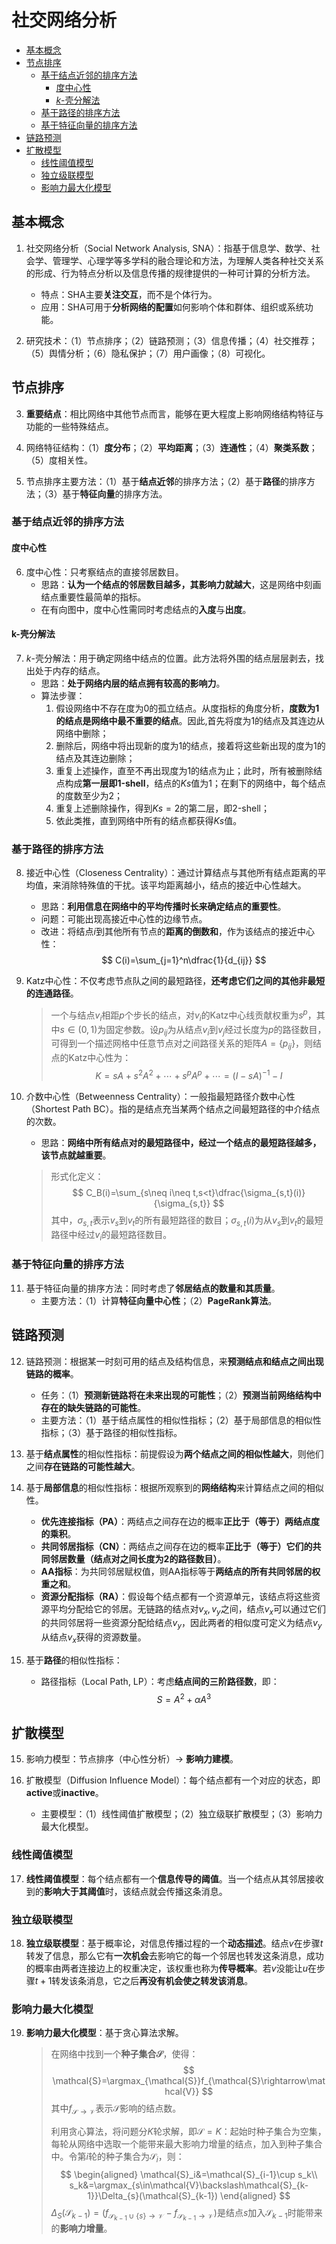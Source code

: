 # 社交网络分析

- [基本概念](#基本概念)
- [节点排序](#节点排序)
    - [基于结点近邻的排序方法](#基于结点近邻的排序方法)
        - [度中心性](#度中心性)
        - [$k$-壳分解法](#k-壳分解法)
    - [基于路径的排序方法](#基于路径的排序方法)
    - [基于特征向量的排序方法](#基于特征向量的排序方法)
- [链路预测](#链路预测)
- [扩散模型](#扩散模型)
    - [线性阈值模型](#线性阈值模型)
    - [独立级联模型](#独立级联模型)
    - [影响力最大化模型](#影响力最大化模型)

## 基本概念

1. 社交网络分析（Social Network Analysis, SNA）：指基于信息学、数学、社会学、管理学、心理学等多学科的融合理论和方法，为理解人类各种社交关系的形成、行为特点分析以及信息传播的规律提供的一种可计算的分析方法。
    - 特点：SHA主要**关注交互**，而不是个体行为。
    - 应用：SHA可用于**分析网络的配置**如何影响个体和群体、组织或系统功能。

2. 研究技术：（1）节点排序；（2）链路预测；（3）信息传播；（4）社交推荐；（5）舆情分析；（6）隐私保护；（7）用户画像；（8）可视化。

## 节点排序

3. **重要结点**：相比网络中其他节点而言，能够在更大程度上影响网络结构特征与功能的一些特殊结点。

4. 网络特征结构：（1）**度分布**；（2）**平均距离**；（3）**连通性**；（4）**聚类系数**；（5）度相关性。

5. 节点排序主要方法：（1）基于**结点近邻**的排序方法；（2）基于**路径**的排序方法；（3）基于**特征向量**的排序方法。

### 基于结点近邻的排序方法

#### 度中心性

6. 度中心性：只考察结点的直接邻居数目。
    - 思路：**认为一个结点的邻居数目越多，其影响力就越大**，这是网络中刻画结点重要性最简单的指标。
    - 在有向图中，度中心性需同时考虑结点的**入度**与**出度**。

#### k-壳分解法

7. $k$-壳分解法：用于确定网络中结点的位置。此方法将外围的结点层层剥去，找出处于内存的结点。
    - 思路：**处于网络内层的结点拥有较高的影响力**。
    - 算法步骤：
        1. 假设网络中不存在度为0的孤立结点。从度指标的角度分析，**度数为1的结点是网络中最不重要的结点**。因此,首先将度为1的结点及其连边从网络中删除；
        2. 删除后，网络中将出现新的度为1的结点，接着将这些新出现的度为1的结点及其连边删除；
        3. 重复上述操作，直至不再出现度为1的结点为止；此时，所有被删除结点构成**第一层即1-shell**，结点的$Ks$值为1；在剩下的网络中，每个结点的度数至少为2；
        4. 重复上述删除操作，得到$Ks=2$的第二层，即2-shell；
        5. 依此类推，直到网络中所有的结点都获得$Ks$值。

### 基于路径的排序方法

8. 接近中心性（Closeness Centrality）：通过计算结点与其他所有结点距离的平均值，来消除特殊值的干扰。该平均距离越小，结点的接近中心性越大。
    - 思路：**利用信息在网络中的平均传播时长来确定结点的重要性**。
    - 问题：可能出现高接近中心性的边缘节点。
    - 改进：将结点$i$到其他所有节点的**距离的倒数和**，作为该结点的接近中心性：
    $$
        C(i)=\sum_{j=1}^n\dfrac{1}{d_{ij}}
    $$

9. Katz中心性：不仅考虑节点队之间的最短路径，**还考虑它们之间的其他非最短的连通路径**。
    > 一个与结点$v_i$相距$p$个步长的结点，对$v_i$的Katz中心线贡献权重为$s^p$，其中$s\in(0,1)$为固定参数。设$p_{ij}$为从结点$v_i$到$v_j$经过长度为$p$的路径数目，可得到一个描述网格中任意节点对之间路径关系的矩阵$A=\{p_{ij}\}$，则结点的Katz中心性为：
    > $$
    >    K=sA+s^2A^2+\cdots+s^pA^p+\cdots=(I-sA)^{-1}-I
    > $$

10. 介数中心性（Betweenness Centrality）：一般指最短路径介数中心性（Shortest Path BC）。指的是结点充当某两个结点之间最短路径的中介结点的次数。    
    - 思路：**网络中所有结点对的最短路径中，经过一个结点的最短路径越多，该节点就越重要**。
    > 形式化定义：
    > $$
    >    C_B(i)=\sum_{s\neq i\neq t,s<t}\dfrac{\sigma_{s,t}(i)}{\sigma_{s,t}}
    > $$
    > 其中，$\sigma_{s,t}$表示$v_s$到$v_t$的所有最短路径的数目；$\sigma_{s,t}(i)$为从$v_s$到$v_t$的最短路径中经过$v_i$的最短路径数目。
    >

### 基于特征向量的排序方法

11. 基于特征向量的排序方法：同时考虑了**邻居结点的数量和其质量**。
    - 主要方法：（1）计算**特征向量中心性**；（2）**PageRank算法**。

## 链路预测

12. 链路预测：根据某一时刻可用的结点及结构信息，来**预测结点和结点之间出现链路的概率**。
    - 任务：（1）**预测新链路将在未来出现的可能性**；（2）**预测当前网络结构中存在的缺失链路的可能性**。
    - 主要方法：（1）基于结点属性的相似性指标；（2）基于局部信息的相似性指标；（3）基于路径的相似性指标。

13. 基于**结点属性**的相似性指标：前提假设为**两个结点之间的相似性越大**，则他们之间**存在链路的可能性越大**。

13. 基于**局部信息**的相似性指标：根据所观察到的**网络结构**来计算结点之间的相似性。
    - **优先连接指标（PA）**：两结点之间存在边的概率**正比于（等于）两结点度的乘积**。
    - **共同邻居指标（CN）**：两结点之间存在边的概率**正比于（等于）它们的共同邻居数量（结点对之间长度为2的路径数目）**。
    - **AA指标**：为共同邻居赋权值，则AA指标等于**两结点的所有共同邻居的权重之和**。
    - **资源分配指标（RA）**：假设每个结点都有一个资源单元，该结点将这些资源平均分配给它的邻居。无链路的结点对$v_x,v_y$之间，结点$v_x$可以通过它们的共同邻居将一些资源分配给结点$v_y$，因此两者的相似度可定义为结点$v_y$从结点$v_x$获得的资源数量。

14. 基于**路径**的相似性指标：
    - 路径指标（Local Path, LP）：考虑**结点间的三阶路径数**，即：
    $$
        S=A^2+\alpha A^3
    $$

## 扩散模型

15. 影响力模型：节点排序（中心性分析）-> **影响力建模**。

16. 扩散模型（Diffusion Influence Model）：每个结点都有一个对应的状态，即**active**或**inactive**。
    - 主要模型：（1）线性阈值扩散模型；（2）独立级联扩散模型；（3）影响力最大化模型。

### 线性阈值模型

17. **线性阈值模型**：每个结点都有一个**信息传导的阈值**。当一个结点从其邻居接收到的**影响大于其阈值**时，该结点就会传播这条消息。

### 独立级联模型

18. **独立级联模型**：基于概率论，对信息传播过程的一个**动态描述**。结点$v$在步骤$t$转发了信息，那么它有**一次机会**去影响它的每一个邻居也转发这条消息，成功的概率由两者连接边上的权重决定，该权重也称为**传导概率**。若$v$没能让$u$在步骤$t+1$转发该条消息，它之后**再没有机会使之转发该消息**。

### 影响力最大化模型

19. **影响力最大化模型**：基于贪心算法求解。
    > 在网络中找到一个**种子集合$\mathcal{S}$**，使得：
    > $$
    > \mathcal{S}=\argmax_{\mathcal{S}}f_{\mathcal{S}\rightarrow\mathcal{V}}
    > $$
    > 其中$f_{\mathcal{S}\rightarrow\mathcal{V}}$表示$\mathcal{S}$影响的结点数。
    >
    > 利用贪心算法，将问题分$K$轮求解，即$\mathcal{S}=K$：起始时种子集合为空集，每轮从网络中选取一个能带来最大影响力增量的结点，加入到种子集合中。令第$i$轮的种子集合为$\mathcal{S}_i$，则：
    > $$
    > \begin{aligned}
    > \mathcal{S}_i&=\mathcal{S}_{i-1}\cup s_k\\
    > s_k&=\argmax_{s\in\mathcal{V}\backslash\mathcal{S}_{k-1}}\Delta_{s}(\mathcal{S}_{k-1})
    > \end{aligned}
    > $$
    > $\Delta_{S}(\mathcal{S}_{k-1})=(f_{\mathcal{S}_{k-1}\cup\{s\}\rightarrow\mathcal{V}}-f_{\mathcal{S}_{k-1}\rightarrow\mathcal{V}})$是结点$s$加入$\mathcal{S}_{k-1}$时能带来的**影响力增量**。
